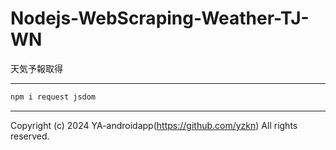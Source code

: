 # Nodejs-WebScraping-Weather-TJ-WN

天気予報取得

---

```powershell
npm i request jsdom
```

---

Copyright (c) 2024 YA-androidapp(https://github.com/yzkn) All rights reserved.
